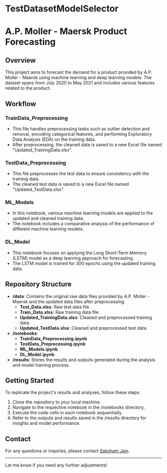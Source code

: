 # TestDatasetModelSelector


# A.P. Moller - Maersk Product Forecasting

## Overview

This project aims to forecast the demand for a product provided by A.P. Moller - Maersk using machine learning and deep learning models. The dataset spans from July 2020 to May 2021 and includes various features related to the product.

## Workflow

### TrainData_Preprocessing

- This file handles preprocessing tasks such as outlier detection and removal, encoding categorical features, and performing Exploratory Data Analysis (EDA) on the training data.
- After preprocessing, the cleaned data is saved to a new Excel file named "Updated_TrainingData.xlsx".

### TestData_Preprocessing

- This file preprocesses the test data to ensure consistency with the training data.
- The cleaned test data is saved to a new Excel file named "Updated_TestData.xlsx".

### ML_Models

- In this notebook, various machine learning models are applied to the updated and cleaned training data.
- The notebook includes a comparative analysis of the performance of different machine learning models.

### DL_Model

- This notebook focuses on applying the Long Short-Term Memory (LSTM) model as a deep learning approach for forecasting.
- The LSTM model is trained for 300 epochs using the updated training data.

## Repository Structure

- **/data**: Contains the original raw data files provided by A.P. Moller - Maersk and the updated data files after preprocessing.
  - **Test_Data.xlsx**: Raw test data file.
  - **Train_Data.xlsx**: Raw training data file.
  - **Updated_TrainingData.xlsx**: Cleaned and preprocessed training data.
  - **Updated_TestData.xlsx**: Cleaned and preprocessed test data.
- **/notebooks**:
  - **TrainData_Preprocessing.ipynb**
  - **TestData_Preprocessing.ipynb**
  - **ML_Models.ipynb**
  - **DL_Model.ipynb**
- **/results**: Stores the results and outputs generated during the analysis and model training process.

## Getting Started

To replicate the project's results and analyses, follow these steps:

1. Clone the repository to your local machine.
2. Navigate to the respective notebook in the /notebooks directory.
3. Execute the code cells in each notebook sequentially.
4. Refer to the outputs and results saved in the /results directory for insights and model performance.

## Contact

For any questions or inquiries, please contact [Saksham Jain]([https://www.linkedin.com/in/your-linkedin-url/](https://www.linkedin.com/in/saksham-jain-59b2241a4/)).

---

Let me know if you need any further adjustments!
